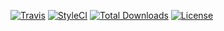 [![Travis](https://img.shields.io/travis/Kinedu/cfdi-pac.svg?style=flat-square)](https://travis-ci.org/Kinedu/cfdi-pac)
[![StyleCI](https://styleci.io/repos/121293481/shield?branch=master)](https://styleci.io/repos/121293481)
[![Total Downloads](https://poser.pugx.org/kinedu/cfdi-pac/downloads?format=flat-square)](https://packagist.org/packages/kinedu/cfdi-pac)
[![License](https://img.shields.io/github/license/kinedu/cfdi-pac.svg?style=flat-square)](https://packagist.org/packages/kinedu/cfdi-pac)
